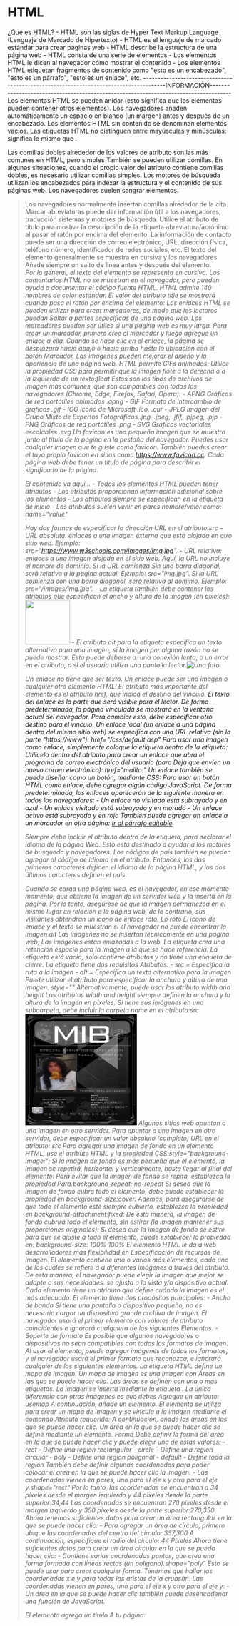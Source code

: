 # HTML

¿Qué es HTML?
    - HTML son las siglas de Hyper Text Markup Language (Lenguaje de Marcado de Hipertexto)
    - HTML es el lenguaje de marcado estándar para crear páginas web
    - HTML describe la estructura de una página web
    - HTML consta de una serie de elementos
    - Los elementos HTML le dicen al navegador cómo mostrar el contenido
    - Los elementos HTML etiquetan fragmentos de contenido como "esto es un encabezado", "esto es un párrafo", "esto es un enlace", etc.
--------------------------------------------------------------------------------------INFORMACIÓN-------------------------------------------------------------------------------------
Los elementos HTML se pueden anidar (esto significa que los elementos pueden contener otros elementos).
Los navegadores añaden automáticamente un espacio en blanco (un margen) antes y después de un encabezado.
Los elementos HTML sin contenido se denominan elementos vacíos.
Las etiquetas HTML no distinguen entre mayúsculas y minúsculas: significa lo mismo que .<P><p>
Las comillas dobles alrededor de los valores de atributo son las más comunes en HTML, pero simples También se pueden utilizar comillas.
En algunas situaciones, cuando el propio valor del atributo contiene comillas dobles, es necesario utilizar comillas simples.
Los motores de búsqueda utilizan los encabezados para indexar la estructura y el contenido de sus páginas web.
Los navegadores suelen sangrar elementos.<blockquote>
Los navegadores normalmente insertan comillas alrededor de la cita.
Marcar abreviaturas puede dar información útil a los navegadores, traducción sistemas y motores de búsqueda.
Utilice el atributo de título para mostrar la descripción de la etiqueta abreviatura/acrónimo al pasar el ratón por encima del elemento.
La información de contacto puede ser una dirección de correo electrónico, URL, dirección física, teléfono número, identificador de redes sociales, etc.
El texto del elemento generalmente se muestra en cursiva y los navegadores Añade siempre un salto de línea antes y después del elemento.<address><address>
Por lo general, el texto del elemento se representa en cursiva.<cite>
Los comentarios HTML no se muestran en el navegador, pero pueden ayuda a documentar el código fuente HTML.
HTML admite 140 nombres de color estándar.
El valor del atributo title se mostrará cuando pasa el ratón por encima del elemento:
Los enlaces HTML se pueden utilizar para crear marcadores, de modo que los lectores puedan Saltar a partes específicas de una página web.
Los marcadores pueden ser útiles si una página web es muy larga.
Para crear un marcador, primero cree el marcador y luego agregue un enlace a ella.
Cuando se hace clic en el enlace, la página se desplazará hacia abajo o hacia arriba hasta la ubicación con el botón Marcador.
Las imágenes pueden mejorar el diseño y la apariencia de una página web.
HTML permite GIFs animados:
Utilice la propiedad CSS para permitir que la imagen flote a la derecha o a la izquierda de un texto:float
Estos son los tipos de archivos de imagen más comunes, que son compatibles con todos los navegadores (Chrome, Edge, Firefox, Safari, Opera):
    - APNG	Gráficos de red portátiles animados	.apng
    - GIF	Formato de intercambio de gráficos	.gif
    - ICO	Icono de Microsoft	.ico, .cur
    - JPEG	Imagen del Grupo Mixto de Expertos Fotográficos	.jpg, .jpeg, .jfif, .pjpeg, .pjp
    - PNG	Gráficos de red portátiles	.png
    - SVG	Gráficos vectoriales escalables	.svg
Un favicon es una pequeña imagen que se muestra junto al título de la página en la pestaña del navegador.
Puedes usar cualquier imagen que te guste como favicon. También puedes crear el tuyo propio favicon en sitios como https://www.favicon.cc.
Cada página web debe tener un título de página para describir el significado de la página.

<tagname> El contenido va aquí... </tagname>
    - Todos los elementos HTML pueden tener atributos
    - Los atributos proporcionan información adicional sobre los elementos
    - Los atributos siempre se especifican en la etiqueta de inicio
    - Los atributos suelen venir en pares nombre/valor como: name="value"

Hay dos formas de especificar la dirección URL en el atributo:src
    - URL absoluta: enlaces a una imagen externa que está alojada en otro sitio web. Ejemplo: src="https://www.w3schools.com/images/img.jpg".
    - URL relativa: enlaces a una imagen alojada en el sitio web. Aquí, la URL no incluye el nombre de dominio. Si la URL comienza Sin una barra diagonal, será relativa a la página actual. Ejemplo: src="img.jpg". Si la URL comienza con una barra diagonal, será relativa al dominio. Ejemplo: src="/images/img.jpg".
    - La etiqueta también debe contener los atributos que especifican el ancho y altura de la imagen (en píxeles):<img src="img.jpg" width="100px" height="100px">
    - El atributo alt para la etiqueta especifica un texto alternativo para una imagen, si la imagen por alguna razón no se puede mostrar. Esto puede deberse a: una conexión lenta, o un error en el atributo, o si el usuario utiliza una pantalla lector.<img src="img.jpg" alt="Una foto">

Un enlace no tiene que ser texto. Un enlace puede ser una imagen o cualquier otro elemento HTML!
El atributo más importante del elemento es el atributo href, que indica el destino del vínculo.<a>
El texto del enlace es la parte que será visible para el lector.
De forma predeterminada, la página vinculada se mostrará en la ventana actual del navegador. Para cambiar esto, debe especificar otro destino para el vínculo.
Un enlace local (un enlace a una página dentro del mismo sitio web) se especifica con una URL relativa (sin la parte "https://www"): href="/css/default.asp"
Para usar una imagen como enlace, simplemente coloque la etiqueta dentro de la etiqueta:<img><a>
Utilícelo dentro del atributo para crear un enlace que abra el programa de correo electrónico del usuario (para Deja que envíen un nuevo correo electrónico): href="mailto:"
Un enlace también se puede diseñar como un botón, mediante CSS:
Para usar un botón HTML como enlace, debe agregar algún código JavaScript.
De forma predeterminada, los enlaces aparecerán de la siguiente manera en todos los navegadores:
    - Un enlace no visitado está subrayado y en azul
    - Un enlace visitado está subrayado y en morado
    - Un enlace activo está subrayado y en rojo
También puede agregar un enlace a un marcador en otra página: <a href="html_demo.html#Edit">Ir al párrafo editable</a>

Siempre debe incluir el atributo dentro de la etiqueta, para declarar el idioma de la página Web. Esto está destinado a ayudar a los motores de búsqueda y navegadores.<html lang="en-US">
Los códigos de país también se pueden agregar al código de idioma en el atributo. Entonces, los dos primeros caracteres definen el idioma de la página HTML, y los dos últimos caracteres definen el país.

Cuando se carga una página web, es el navegador, en ese momento momento, que obtiene la imagen de un servidor web y la inserta en la página. Por lo tanto, asegúrese de que la imagen permanezca en el mismo lugar en relación a la página web, de lo contrario, sus visitantes obtendrán un icono de enlace roto. Lo roto El icono de enlace y el texto se muestran si el navegador no puede encontrar la imagen.alt
Las imágenes no se insertan técnicamente en una página web; Las imágenes están enlazadas a la web. La etiqueta crea una retención espacio para la imagen a la que se hace referencia.<img>
La etiqueta está vacía, solo contiene atributos y no tiene una etiqueta de cierre.</img>
La etiqueta tiene dos requisitos Atributos:<img>
    - src = Especifica la ruta a la imagen
    - alt = Especifica un texto alternativo para la imagen
Puede utilizar el atributo para especificar la anchura y altura de una imagen. style=""
Alternativamente, puede usar los atributo:width and height
Los atributos width and height siempre definen la anchura y la altura de la imagen en píxeles.
Si tiene sus imágenes en una subcarpeta, debe incluir la carpeta name en el atributo:src<img src="/HTML/Img/TarjetaHombresDeNegro.png" alt="Foto local" height="250px" width="250px"/>
Algunos sitios web apuntan a una imagen en otro servidor.
Para apuntar a una imagen en otro servidor, debe especificar un valor absoluto (completo) URL en el atributo: src
Para agregar una imagen de fondo en un elemento HTML, use el atributo HTML y la propiedad CSS:style="background-image:";
Si la imagen de fondo es más pequeña que el elemento, la imagen se repetirá, horizontal y verticalmente, hasta llegar al final del elemento:
Para evitar que la imagen de fondo se repita, establezca la propiedad Para.background-repeat: no-repeat
Si desea que la imagen de fondo cubra todo el elemento, debe puede establecer la propiedad en background-size:cover.
Además, para asegurarse de que todo el elemento esté siempre cubierto, establezca la propiedad en background-attachment:fixed:
De esta manera, la imagen de fondo cubrirá todo el elemento, sin estirar (la imagen mantener sus proporciones originales):
Si desea que la imagen de fondo se estire para que se ajuste a todo el elemento, puede establecer la propiedad en: background-size: 100% 100%
El elemento HTML le da a web desarrolladores más flexibilidad en Especificación de recursos de imagen.<picture>
El elemento contiene uno o varios más elementos, cada uno de los cuales se refiere a a diferentes imágenes a través del atributo. De esta manera, el navegador puede elegir la imagen que mejor se adapte a sus necesidades. se ajusta a la vista y/o dispositivo actual.<picture><source srcset="">
Cada elemento tiene un atributo que define cuándo la imagen es el más adecuado.<source media=()>
El elemento tiene dos propósitos principales:<picture>
    - Ancho de banda
        Si tiene una pantalla o dispositivo pequeño, no es necesario cargar un dispositivo grande archivo de imagen. El navegador usará el primer elemento con valores de atributo coincidentes e ignorará cualquiera de los siguientes Elementos.<source>
    - Soporte de formato
        Es posible que algunos navegadores o dispositivos no sean compatibles con todos los formatos de imagen. Al usar el elemento, puede agregar imágenes de todos los formatos, y el navegador usará el primer formato que reconozca, e ignorará cualquier de los siguientes elementos. <picture>
La etiqueta HTML <map> define un mapa de imagen. Un mapa de imagen es una imagen con Áreas en las que se puede hacer clic. Las áreas se definen con una o más etiquetas. <area>
La imagen se inserta mediante la etiqueta <img>. La única diferencia con otras imágenes es que debes Agregue un atributo: usemap
A continuación, añade un elemento.<map>
El elemento se utiliza para crear un mapa de imagen y se vincula a la imagen mediante el comando Atributo requerido:<map name="">
A continuación, añade las áreas en las que se puede hacer clic.
Un área en la que se puede hacer clic se define mediante un elemento.<area>
Forma
Debe definir la forma del área en la que se puede hacer clic y puede elegir una de estas valores:
    - rect - Define una región rectangular
    - circle - Define una región circular
    - poly - Define una región poligonal
    - default - Define toda la región
También debe definir algunas coordenadas para poder colocar el área en la que se puede hacer clic la imagen.
    - Las coordenadas vienen en pares, uno para el eje x y otro para el eje y.shape="rect"
        Por lo tanto, las coordenadas se encuentran a 34 píxeles desde el margen izquierdo y 44 píxeles desde la parte superior:34,44
        Las coordenadas se encuentran 270 píxeles desde el margen izquierdo y 350 píxeles desde la parte superior:270,350
        Ahora tenemos suficientes datos para crear un área rectangular en la que se puede hacer clic: <area shape="rect" coords="34, 44, 270, 350" href="#">
    - Para agregar un área de círculo, primero ubique las coordenadas del centro del círculo: 337,300
        A continuación, especifique el radio del círculo: 44 Píxeles
        Ahora tiene suficientes datos para crear un área circular en la que se pueda hacer clic: <area shape="circle" coords="337, 300, 44" href="#">
    - Contiene varias coordenadas puntos, que crea una forma formada con líneas rectas (un polígono).shape="poly" Esto se puede usar para crear cualquier forma.
        Tenemos que hallar las coordenadas x e y para todas las aristas de la cruasán:
        Las coordenadas vienen en pares, uno para el eje x y otro para el eje y: <area shape="poly" coords="140,121,181,116,204,160,204,222,191,270,140,329,85,355,58,352,37,322,40,259,103,161,128,147" href="croissant.htm">
    - Un área en la que se puede hacer clic también puede desencadenar una función de JavaScript.

El elemento agrega un título A tu página:<title>
El título debe describir el contenido y el significado de la página.
El título de la página es muy importante para la optimización de motores de búsqueda (SEO). El texto es utilizado por los algoritmos de los motores de búsqueda para decidir el orden Al enumerar páginas en los resultados de búsqueda.
El elemento:<title>
    - Define un título en la barra de herramientas del navegador
    - Proporciona un título para la página cuando se agrega a Favoritos
    - Muestra un título para la página en los resultados del motor de búsqueda


Las tablas HTML permiten a los desarrolladores web organizar los datos en filas y Columnas.
Una tabla en HTML consta de celdas de tabla dentro de filas y columnas.
Una celda de tabla puede contener todo tipo de elementos HTML: texto, imágenes, listas, enlaces, otras tablas, etc.
Puede tener tantas filas como desee en una tabla; Solo asegúrese de que el número de celdas sea el mismo en cada fila.
A veces desea que sus celdas sean celdas de encabezado de tabla. En esos casos, use la etiqueta en lugar de la etiqueta:<th>
De forma predeterminada, el texto de los elementos están en negrita y centrados, pero puedes cambiar eso con CSS. <th>
Las tablas HTML pueden tener bordes de diferentes estilos y formas
Para agregar un borde, use la propiedad border CSS en table y los elementos:th, td
Para evitar tener bordes dobles como en el ejemplo anterior, establezca la propiedad CSS en .border-collapsecollapse
Esto hará que las fronteras se colapsen en una sola frontera:
Las tablas HTML pueden tener diferentes tamaños para cada columna, fila o toda la mesa.
Para establecer el ancho de una tabla, agregue el atributo al elemento:<table style="">
El uso de un porcentaje como unidad de tamaño para un ancho significa ¿Qué tan ancho será este elemento en comparación con su elemento principal, que en este caso es el elemento.<body>
Para establecer la altura de una fila específica, agregue el atributo en un elemento de fila de tabla: <tr style="height:;">
Las tablas HTML pueden tener encabezados para cada columna o fila, o para muchas columnas o filas.
Puede tener un encabezado que abarque dos o más columnas.
Para hacer esto, use el atributo en el elemento:<th colspan="">
Puede agregar un título que sirva como encabezado para toda la tabla.
Para agregar un título a una tabla, use la etiqueta:<caption>
Las tablas HTML pueden ajustar el relleno dentro de las celdas, y también el espacio entre las celdas.
El relleno de celda es el espacio entre los bordes de la celda y el contenido de la celda.
De forma predeterminada, el relleno se establece en 0.
Para agregar relleno en las celdas de la tabla, use la propiedad CSS:padding
El espaciado de celdas es el espacio entre cada celda.
De forma predeterminada, el espacio se establece en 2 píxeles.
Para cambiar el espacio entre las celdas de la tabla, use la propiedad CSS en el elemento:<table style="border-spacing:;">
Las tablas HTML pueden tener celdas que se extienden a lo largo de varias filas y/o columnas.
Para hacer que una celda se extienda sobre varias columnas, use el atributo:colspan
Para hacer que una celda se extienda por varias filas, utilice el atributo:rowspan
Si agregas un color de fondo en cada dos filas de la tabla, obtendrás un bonito efecto de rayas de cebra.
Para aplicar estilo a todos los demás elementos de fila de la tabla, use el selector de la siguiente manera::nth-child(even)
El elemento se utiliza para aplicar estilo a columnas de una tabla.<colgroup>
El elemento debe usarse como contenedor para la columna características técnicas.<colgroup>
Cada grupo se especifica con un elemento.<col>
El atributo especifica el número de columnas que obtienen el estilo.span
El atributo especifica el estilo que se va a dar a las columnas.style

Las listas HTML permiten a los desarrolladores web agrupar un conjunto de elementos relacionados en listas.
Una lista desordenada comienza con la etiqueta.<ul> Cada elemento de la lista comienza con la etiqueta.<li>
Los elementos de la lista se marcarán con viñetas (pequeños círculos negros) de forma predeterminada:
Una lista ordenada comienza con la etiqueta.<ol> Cada elemento de la lista comienza con la etiqueta.<li>
Los elementos de la lista se marcarán con números de forma predeterminada:
HTML también admite listas de descripciones.
Una lista de descripción es una lista de términos, con una descripción de cada término.
La etiqueta define la lista de descripción<dl>, la etiqueta define el término (nombre)<dt> y la etiqueta describe cada término:<dd>
Las listas se pueden anidar (lista dentro de la lista):
Las listas HTML se pueden diseñar de muchas maneras diferentes con CSS.
Una forma popular es aplicar estilo a una lista horizontalmente, para crear un menú de navegación:
El atributo de la etiqueta, define el tipo de etiqueta Marcador de elemento de lista:<ol type=>
    Tipo/Descripción
        - type="1"	Número
        - type="A"	Mayúsculas
        - type="a"	Minúsculas
        - type="I"	Mayúsculas en romano
        - type="i"	Minúsculas en romano
De forma predeterminada, una lista ordenada comenzará a contar desde 1. Si desea comenzar a contar a partir de un número específico, puede usar el atributo:start
Las listas se pueden anidar (lista dentro de la lista):

Cada elemento HTML tiene un valor de visualización predeterminado, según el tipo de elemento es.
Los dos valores de visualización más comunes son bloque e inline.
Un elemento de nivel de bloque siempre comienza en una nueva línea, y los navegadores Añade automáticamente un espacio (un margen) antes y después del elemento.
Un elemento de nivel de bloque siempre ocupa todo el ancho disponible (se extiende hacia la izquierda y hacia la derecha tanto como puede).
Estos son los elementos a nivel de bloque en HTML:
    - <address>
    - <article>
    - <aside>
    - <blockquote>
    - <canvas>
    - <dd>
    - <div>
    - <dl>
    - <dt>
    - <fieldset>
    - <figcaption>
    - <figure>
    - <footer>
    - <form
    - ><h1>-<h6>
    - <header>
    - <hr>
    - <li>
    - <main>
    - <nav>
    - <noscript>
    - <ol>
    - <p>
    - <pre>
    - <section>
    - <table>
    - <tfoot>
    - <ul>
    - <video>
Un elemento en línea no comienza en una nueva línea.
Un elemento en línea solo ocupa el ancho necesario.
    - <a>
    - <abbr>
    - <acronym>
    - <b>
    - <bdo>
    - <big>
    - <br>
    - <button>
    - <cite>
    - <code>
    - <dfn>
    - <em>
    - <i>
    - <img>
    - <input>
    - <kbd>
    - <label>
    - <map>
    - <object>
    - <output>
    - <q>
    - <samp>
    - <script>
    - <select>
    - <small>
    - <span>
    - <strong>
    - <sub>
    - <sup>
    - <textarea>
    - <time>
    - <tt>
    - <var>
Un elemento en línea no puede contener un nivel de bloque

El elemento es, por defecto, un block, lo que significa que toma todo el ancho disponible y viene con una línea descansos antes y después.<div>
El elemento se utiliza a menudo para agrupar secciones de una página web.<div>
Si tiene un elemento que es no es 100% ancho, y desea alinearlo al centro, establezca la propiedad CSS en .<div margin=auto;>
Puede tener muchos contenedores en la misma página.<div>
Al crear páginas web, a menudo desea tener dos o más elementos uno al lado del otro. Existen diferentes métodos para alinear elementos uno al lado del otro, todos incluyen algo de estilo CSS. Veremos los métodos más comunes:
    La propiedad CSS no estaba pensada originalmente para alinear elementos uno al lado del otro, pero se ha utilizado para este propósito durante muchos años.float<div>
    La propiedad CSS se utiliza para posicionar y dar formato al contenido y Permita que los elementos floten uno al lado del otro en lugar de uno encima del otro.float
Si cambia la propiedad del elemento de displayblock a inline-block, los elementos ya no agregarán un salto de línea antes y después, y se mostrarán uno al lado del otro en lugar de uno encima del otro.
El módulo de diseño CSS Flexbox se introdujo para facilitar el diseño de diseño responsivo flexible estructura sin utilizar flotación ni posicionamiento.
Para que el método CSS flex funcione, rodea los elementos con otro elemento y da Es el estado de un contenedor flexible.
El módulo de diseño de cuadrícula CSS ofrece un sistema de diseño basado en cuadrículas, con filas y columnas, facilitando el diseño de páginas web sin tener que utilizar flotadores y posicionamientos.
Suena casi igual que flex, pero tiene la capacidad de definir más de una fila y posicionar cada fila individualmente.
El método CSS grid requiere que rodee los elementos con otro elemento y proporcione el estado como contenedor de cuadrícula y debe especificar el ancho de cada columna

El atributo HTML es se utiliza para especificar una clase para un elemento HTML.class
Varios elementos HTML pueden compartir la misma clase.
El atributo se usa a menudo para apuntar a un nombre de clase en una hoja de estilos. También puede ser utilizado por un JavaScript para acceder y Manipule los elementos con el nombre de clase específico.class
El atributo se puede utilizar en cualquier elemento HTML.class
¡El nombre de la clase distingue entre mayúsculas y minúsculas!
Para crear una clase; Escriba un carácter de punto (.), seguido de un nombre de la clase. A continuación, defina las propiedades CSS entre llaves {}:
El nombre de la clase también puede ser utilizado por JavaScript para realizar ciertas tareas para elementos específicos.
JavaScript puede acceder a elementos con un nombre de clase específico con el método:getElementsByClassName()

Se utiliza el atributo HTML para especificar un identificador único para un elemento HTML.id
No puede tener más de un elemento con el mismo identificador en un archivo Documento HTML.
El atributo especifica un identificador único para un elemento HTML. El valor del atributo debe ser único dentro del documento HTML.idid
El atributo se utiliza para apuntar a una declaración de estilo específica en una hoja de estilo. También es utilizado por JavaScript para acceder y Manipule el elemento con el identificador específico.id
La sintaxis de id es: escriba un carácter de almohadilla (#), seguido de un nombre de id. A continuación, defina las propiedades CSS entre llaves {}.
¡El nombre de id distingue entre mayúsculas y minúsculas!
El nombre de identificación debe contener al menos un carácter, no puede comenzar con un número y no debe contener espacios en blanco (espacios, tabulaciones, etc.).
El atributo también puede ser utilizado por JavaScript para realizar algunas tareas para ese elemento específico.id
JavaScript puede acceder a un elemento con un id específico con el método:getElementById()

Un iframe HTML se utiliza para mostrar una página web dentro de una página web.
Un marco en línea se utiliza para incrustar otro documento dentro del documento HTML actual.
Es una buena práctica incluir siempre un atributo para el archivo . Esto es utilizado por los lectores de pantalla para leer en voz alta cuál es el contenido del iframe. title<iframe>
Utilice los atributos y para especificar el atributo Tamaño del iframe.heightwidth
De forma predeterminada, un iframe tiene un borde a su alrededor.
Para eliminar el borde, agregue el atributo y use la propiedad CSS:styleborder
Un iframe se puede utilizar como fotograma de destino para un vínculo.
El atributo del enlace debe hacer referencia al atributo del iframe:targetname
La etiqueta HTML especifica un marco en línea<iframe>
El atributo define la dirección URL de la página que se va a incrustarsrc
Incluir siempre un atributo (para lectores de pantalla) title

JavaScript hace que las páginas HTML sean más dinámicas e interactivas.
La etiqueta HTML se utiliza para definir un script del lado del cliente (JavaScript).<script>
El elemento contiene instrucciones de script o apunta a un archivo de script externo a través del atributo.<script>src
Los usos comunes de JavaScript son la manipulación de imágenes, la validación de formularios y Cambios dinámicos de contenido.
Para seleccionar un elemento HTML, JavaScript utiliza el método con mayor frecuencia.document.getElementById()
JavaScript puede cambiar los estilos y los atributos
La etiqueta HTML define un contenido alternativo para mostrar a los usuarios que tienen scripts deshabilitados en su navegador o tienen un navegador que no es compatible Scripts:<noscript>

Una ruta de acceso de archivo describe la ubicación de un archivo en la estructura de carpetas de un sitio web.
    - <img src="imagen.jpg">	El archivo "picture.jpg" se encuentra en la misma carpeta que la página actual
    - <img src="images/picture.jpg">	El archivo "picture.jpg" se encuentra en la carpeta de imágenes de la carpeta actual
    - <img src="/images/picture.jpg">	El archivo "picture.jpg" se encuentra en la carpeta images en la raíz de la web actual
    - <img src=".. /imagen.jpg">	El archivo "picture.jpg" se encuentra en la carpeta un nivel más arriba de la carpeta actual
Las rutas de archivo se utilizan cuando se vinculan a archivos externos, como:
    - Páginas web
    - Imágenes
    - Hojas de estilo
    - JavaScripts
Una ruta de archivo absoluta es la URL completa de un archivo:
<img src="https://www.w3schools.com/images/picture.jpg" alt="Mountain">
Se recomienda utilizar rutas de archivo relativas (si es posible).
Al utilizar rutas de archivo relativas, las páginas web no se enlazarán a las URL base. Todos los enlaces funcionarán en su propia computadora (localhost), así como en su dominio público actual y sus futuros dominios públicos.

El elemento HTML <head> es un contenedor para los siguientes elementos: <title>, <style>, <meta>, <link>, <script> y <base>.
El elemento es un contenedor de metadatos (data about data) y se coloca entre la etiqueta y la etiqueta.<html><head><body>
Los metadatos HTML son datos sobre el documento HTML. No se muestran los metadatos.
Los metadatos suelen definir el título del documento, el conjunto de caracteres, los estilos, los guiones y otra metainformación.
El elemento define el título del documento. El título debe ser solo texto y se muestra en la barra de título del navegador o en la pestaña de la página.<title>
¡El elemento es obligatorio en los documentos HTML!<title>
El elemento define el elemento relación entre el documento actual y un recurso externo.
La etiqueta se utiliza con mayor frecuencia para enlazar a hojas de estilo externas:<link>
El elemento se utiliza normalmente para especificar el juego de caracteres, la descripción de la página, las palabras clave, el autor del documento, y la configuración de la ventanilla.<meta>
Los metadatos no se mostrarán en la página, pero serán utilizados por los navegadores (cómo mostrar el contenido o volver a cargar la página), por motores de búsqueda (palabras clave) y otros servicios web.
    - Defina el juego de caracteres utilizado:
        <meta charset="UTF-8">
    - Definir palabras clave para los motores de búsqueda:
        <meta name="keywords" content="HTML, CSS, JavaScript">
    - Define una descripción de tu página web:
        <meta name="description" content="Free Web tutorials">
    - Defina el autor de una página:
        <meta name="author" content="John Doe">
    - Actualice el documento cada 30 segundos:
        <meta http-equiv="refresh" content="30">
    - Configurar la ventana gráfica para que su sitio web se vea bien en todos los dispositivos:
        <meta name="viewport" content="width=device-width, initial-scale=1.0">
La ventanilla es el área visible del usuario de una página web. Varía según el dispositivo - Será más pequeño en un teléfono móvil que en la pantalla de un ordenador.
Debes incluir el siguiente elemento en todas tus páginas web:<meta>
    <meta name="viewport" content="width=device-width, initial-scale=1.0">
Esto le da al navegador instrucciones sobre cómo para controlar las dimensiones y la escala de la página.
La parte establece el ancho de la página para seguir el ancho de la pantalla del dispositivo (que variará según el dispositivo).width=device-width
La pieza establece el nivel de zoom inicial cuando el navegador carga la página por primera vez.initial-scale=1.0
El elemento especifica la URL base y/o el destino de todas las URL relativas de una página.<base>
La etiqueta debe tener un href o un atributo de destino presente, o ambos.<base>
¡Solo puede haber un único elemento en un documento!<base>

Los sitios web a menudo muestran contenido en varias columnas (como una revista o un periódico).
El diseño web responsivo consiste en crear páginas web que se vean bien en todos los dispositivos.
Un diseño web responsivo se ajustará automáticamente a diferentes tamaños de pantalla y ventanas gráficas.
El diseño web responsivo consiste en utilizar HTML y CSS para cambiar el tamaño, ocultar, reducir o ampliar automáticamente. Un sitio web, para que se vea bien en todos los dispositivos (computadoras de escritorio, tabletas y teléfonos):
Tenga en cuenta que en el ejemplo anterior, la imagen se puede escalar para que sea más grande que su tamaño original. Una mejor solución, en muchos casos, será usar la propiedad en su lugar.max-width
Si la propiedad se establece en 100%, la imagen se reducirá si es necesario, pero nunca se ampliará para que sea más grande que su tamaño original
El tamaño del texto se puede establecer con una unidad "vw", que significa el "ancho de la ventana gráfica".
De esa manera, el tamaño del texto seguirá el tamaño de la ventana del navegador:
Además de cambiar el tamaño del texto y las imágenes, también es común usar consultas de medios en páginas web responsivas.
Con las consultas de medios, puede definir estilos completamente diferentes para diferentes navegadores Tamaños.
Todos los frameworks CSS populares ofrecen un diseño responsivo.

Se utiliza el elemento HTML para definir la entrada del teclado. El contenido del interior se muestra en el archivo Fuente monoespaciada predeterminada.<kbd>
El elemento HTML se utiliza para Defina la salida de ejemplo de un programa informático. El contenido del interior se muestra en la fuente monoespaciada predeterminada del navegador.<samp>
Se utiliza el elemento HTML para definir un fragmento de código informático. El contenido del interior se muestra en el archivo Fuente monoespaciada predeterminada del navegador.<code>
Tenga en cuenta que el elemento no conserva espacios en blanco ni saltos de línea adicionales.<code>
Para solucionar esto, puede poner el elemento dentro de un elemento:<code><pre>
Se utiliza el elemento HTML para definir una variable en programación o en una expresión matemática. El El contenido del interior suele mostrarse en cursiva.<var>
Un elemento semántico describe claramente su significado tanto para el navegador como para el desarrollador.

Se utiliza un formulario HTML para recopilar la entrada del usuario. La entrada del usuario es la mayoría de las veces se envía a un servidor para su procesamiento.
El elemento es un contenedor para diferentes tipos de elementos de entrada, tales como: campos de texto, casillas de verificación, radio botones, botones de envío, etc.
    - <input type="text">	Muestra un campo de entrada de texto de una sola línea
    - <input type="radio">	Muestra un botón de opción (para seleccionar una de las muchas opciones)
    - <input type="checkbox">	Muestra una casilla de verificación (para seleccionar cero o más de muchas opciones)
    - <input type="submit">	Muestra un botón de envío (para enviar el formulario)
    - <input type="button">	Muestra un botón en el que se puede hacer clic
La etiqueta define una etiqueta para muchos elementos de formulario.<label>
El elemento es útil para usuarios de lectores de pantalla, porque el lector de pantalla leerá en voz alta la etiqueta cuando El usuario se centra en el elemento de entrada.<label>
El elemento también ayuda a los usuarios que tienen dificultad para hacer clic en regiones muy pequeñas (como botones de opción o casillas de verificación) - porque cuando el usuario hace clic en el texto dentro del elemento, se alterna el botón de opción/casilla de verificación.<label><label>
Define un botón de opción.<input type="radio">
Los botones de opción permiten al usuario seleccionar UNA de un número limitado de opciones.
Define una casilla de verificación.<input type="checkbox">
Las casillas de verificación permiten al usuario seleccionar CERO o MÁS opciones de un número limitado de opciones.
Define un botón para enviar los datos del formulario a un controlador de formularios.<input type="submit">
El controlador de formularios suele ser un archivo en el servidor con un script para su procesamiento datos de entrada.
El controlador de formulario se especifica en el atributo del formulario.action
Tenga en cuenta que cada campo de entrada debe tener un atributo para enviarse.name
Si se omite el atributo, el valor del campo de entrada no se enviará en absoluto
Si se omite el atributo, la acción se establece en la página actual.action
El atributo especifica el valor HTTP método que se utilizará al enviar los datos del formulario.method
Los datos del formulario se pueden enviar como variables de URL (con method="get") o como transacción HTTP post (con method="post").
El método HTTP predeterminado al enviar datos de formulario es GET.
Notas sobre GET:
    Anexa los datos del formulario a la dirección URL, en pares nombre/valor
    ¡NUNCA use GET para enviar datos confidenciales! (¡los datos del formulario enviado son visibles en la URL!)
    La longitud de una URL es limitada (2048 caracteres)
    Útil para envíos de formularios en los que un usuario desea marcar el resultado
    GET es bueno para datos no seguros, como cadenas de consulta en Google
Notas sobre POST:
    Anexa los datos del formulario dentro del cuerpo de la solicitud HTTP (el archivo los datos del formulario no se muestran en la URL)
    POST no tiene limitaciones de tamaño y se puede utilizar para enviar grandes cantidades de datos.
    Los envíos de formularios con POST no se pueden marcar como favoritos
El atributo especifica si Un formulario debe tener la función de autocompletar activada o desactivada.autocomplete
Cuando la función de autocompletar está activada, el explorador completa automáticamente los valores en función de los valores que el usuario ha introducido antes.
El atributo es un atributo booleano.novalidate
Cuando está presente, especifica que los datos del formulario (entrada) no deben validarse cuando se envían.
El elemento HTML <form> puede contener uno o varios de los siguientes elementos de formulario:
    - <input> Uno de los elementos de formulario más utilizados es el elemento. <input>
        El elemento se puede mostrar de varias maneras, dependiendo del atributo.<input>type
    - <label> El elemento define una etiqueta para varios elementos de formulario.<label>
        El atributo de la etiqueta debe ser igual al atributo del elemento para unirlos. <label>forid<input>
    - <select> El elemento define una lista desplegable:<select>
        Utilice el atributo para especificar el número de valores visibles:size
        Utilice el atributo para permitir que el usuario seleccione más de un valor:multiple
    - <textarea> El elemento define un campo de entrada de varias líneas (un área de texto):<textarea>
        El atributo especifica el número visible de líneas en un área de texto.rows
        El atributo especifica la anchura visible de un texto área.cols
    - <button> El elemento define un elemento en el que se puede hacer clic botón:<button>
    - <fieldset> El elemento se utiliza para agrupar datos relacionados en un formulario.<fieldset>
    - <legend> El elemento define un título para el elemento.<legend> <fieldset>
    - <datalist> El elemento especifica una lista de opciones predefinidas para un elemento.<datalist><input>
        Los usuarios verán una lista desplegable de las opciones predefinidas a medida que ingresan datos.
    - <output> El elemento representa el resultado de un cálculo (como uno interpretado por un guión).<output>
    - <option> El elemento define una opción que puede ser seleccionado.<option> De forma predeterminada, se selecciona el primer elemento de la lista desplegable. Para definir una opción preseleccionada, agregue el atributo a la opción: selected
    - <optgroup>
Restricciones:
    checked: Especifica que un campo de entrada debe preseleccionarse cuando se carga la página (para tipo="checkbox" o tipo="radio")
    disable: Especifica que un campo de entrada debe estar deshabilitado.
    max: Especifica el valor máximo para un campo de entrada
    maxlength: Especifica el número máximo de caracteres para un campo de entrada
    min: Especifica el valor mínimo para un campo de entrada patrón Especifica una expresión regular para comparar el valor de entrada
    readonly: Especifica que un campo de entrada es de solo lectura (no se puede cambiar)
    required: Especifica que un campo de entrada es obligatorio (debe completarse)
    size: Especifica el ancho (en caracteres) de un campo de entrada
    step: Especifica los intervalos numéricos legales para un campo de entrada
    value: Especifica el valor predeterminado para un campo de entrada
El atributo value especifica un valor inicial para un campo de entrada:input
El atributo pattern especifica una expresión regular que el atributo El valor del campo de entrada se compara cuando se envía el formulario.input
El atributo de entrada especifica Una breve sugerencia que describe el valor esperado de un campo de entrada (un valor de muestra o una breve descripción del formato esperado).placeholder
El atributo autofocus especifica que Un campo de entrada debería obtener el foco automáticamente cuando se cargue la página.input
El atributo formaction especifica la dirección URL de El archivo que procesará la entrada cuando se envíe el formulario.
El atributo formenctype especifica cómo se deben codificar los datos del formulario cuando se envían (solo para formularios con method="post").
El atributo input define el método HTTP para enviar datos de formulario a la URL de la acción.formmethod
    Este atributo anula el atributo method del elemento.<form>
El atributo input especifica un nombre o una palabra clave que indica dónde para mostrar la respuesta que se recibe después de enviar el formulario.formtarget
    Este atributo anula el atributo de destino del elemento.<form>
El atributo de entrada especifica que un elemento <input> no debe validarse cuando se envía.formnovalidate
    Este atributo anula el atributo novalidate del elemento.<form>
El atributo es un atributo.novalidate<form>
Cuando está presente, novalidate especifica que todos los datos del formulario no deben validarse cuando se envían.

El elemento es solo un contenedor para gráficos. Debes usar JavaScript para dibujar los gráficos.<canvas>
Canvas tiene varios métodos para dibujar trazados, cuadros, círculos, texto y agregar imágenes.
SVG define gráficos basados en vectores en formato XML.
    SVG son las siglas de Scalable Vector Graphics (Gráficos Vectoriales Escalables)
    SVG se utiliza para definir gráficos para la Web
    SVG es una recomendación del W3C
SVG es un lenguaje para describir gráficos 2D en XML.
Canvas dibuja gráficos en 2D, sobre la marcha (con JavaScript).
SVG está basado en XML, lo que significa que todos los elementos están disponibles dentro del SVG DOM. Puede adjuntar controladores de eventos de JavaScript para un elemento.
En SVG, cada forma dibujada se recuerda como un objeto. Si los atributos de un SVG objeto, el navegador puede volver a renderizar automáticamente la forma.
El lienzo se representa píxel a píxel. En el lienzo, una vez que se dibuja el gráfico, el navegador lo olvida. Si su posición, toda la escena debe volver a dibujarse, incluyendo cualquier objetos que podrían haber sido cubiertos por el gráfico.

Multimedia en la web es sonido, música, vídeos, películas y animaciones.
Solo el video MP4, WebM y Ogg son compatibles con el estándar HTML.
El atributo controls agrega controles de vídeo, como reproducción, pausa y volumen.
    - Es una buena idea incluir siempre atributos y. Si no se establecen la altura y la anchura, la página puede parpadear mientras se carga el video.
    - El elemento <source> le permite especificar un vídeo alternativo archivos entre los que el navegador puede elegir. El navegador utilizará el primer formato reconocido.
    - El texto entre las etiquetas y solo se mostrará en navegadores que no Apoye el elemento.<video></video>
Para iniciar un vídeo automáticamente, utilice el atributo:autoplay
Añade después para que el vídeo empiece a reproducirse automáticamente (pero silenciado):muted autoplay
El DOM HTML define métodos, propiedades y eventos para el elemento.<video>
Esto le permite cargar, reproducir y pausar videos, así como configurar la duración y el volumen.
También hay eventos DOM que pueden notificarle cuando un video comienza a reproducirse, se detiene, etc.
El elemento HTML se utiliza para Reproducir un archivo de audio en una página web.<audio>
Los plug-ins son programas informáticos que amplían la funcionalidad estándar del navegador.
Los plug-ins fueron diseñados para ser utilizados para muchos propósitos diferentes:
    - Para ejecutar applets de Java
    - Para ejecutar controles ActiveX de Microsoft
    - Para visualizar películas Flash
    - Para mostrar mapas
    - Para buscar virus
    - Para verificar un ID bancario
El elemento es compatible con todos los navegadores.<object>
El elemento define un objeto incrustado dentro de un documento HTML.<object>
Fue diseñado para incrustar plug-ins (como applets de Java, lectores de PDF y Flash Player) en páginas web, pero también se puede usar para incluir HTML en HTML:
El elemento es compatible con todos los principales navegadores.<embed>
El elemento también define un objeto incrustado dentro de un documento HTML.<embed>
Los navegadores web han admitido el elemento <embed> para un tiempo. Sin embargo, no ha sido parte del HTML especificación anterior a HTML5.
Convertir videos a diferentes formatos puede ser difícil y llevar mucho tiempo.
Una solución más fácil es dejar que YouTube reproduzca los videos en su página web.

La API de geolocalización HTML se utiliza para localizar la posición de un usuario.
Dado que esto puede comprometer la privacidad, el puesto no está disponible a menos que el usuario lo apruebe.
El método se utiliza para devolver la posición del usuario.getCurrentPosition()
    Compruebe si la geolocalización es compatible
    Si se admite, ejecute el método getCurrentPosition(). Si no es así, muestre un mensaje al usuario
    Si el método getCurrentPosition() tiene éxito, devuelve un objeto de coordenadas a la función especificada en el parámetro (showPosition)
    La función showPosition() genera la latitud y la longitud
El método devuelve un objeto en caso de éxito. La latitud, Las propiedades de longitud y precisión siempre se devuelven. Se devuelven las demás propiedades Si está disponible:getCurrentPosition()
coords.latitude = La latitud como número decimal (siempre devuelto)
     coords.longitude = La longitud como un número decimal (siempre devuelto)
     coords.accuracy = La precisión de la posición (siempre devuelta)
     coords.altitude = La altitud en metros sobre el nivel medio del mar (devuelta si está disponible)
     coords.altitudeAccuracy = La precisión de la altitud de la posición (devuelta si está disponible)
     coords.heading = El rumbo en grados en el sentido de las agujas del reloj desde el Norte (devuelto si está disponible)
     coords.speed = La velocidad en metros por segundo (devuelta si está disponible)
     timestamp = La fecha/hora de la respuesta (devuelta si está disponible)
watchPosition() - Devuelve la posición actual del usuario y continúa devuelve la posición actualizada a medida que el usuario se mueve (como el GPS de un coche).
clearWatch() - Detiene el método.watchPosition()

En HTML, cualquier elemento se puede arrastrar y soltar.
En primer lugar: Para hacer que un elemento se pueda arrastrar, establezca el atributo draggable en true:
A continuación, especifique lo que debe suceder cuando se arrastra el elemento.
En el ejemplo anterior, el atributo llama a una función, Arrastrar(event), que especifica los datos que se van a arrastrar.ondragstart
El método establece el tipo de datos y el valor de la propiedad Datos arrastrados:dataTransfer.setData()
En este caso, el tipo de datos es "text" y el valor es el id del elemento arrastrable ("ObjetoArrastrar").
El evento especifica dónde se pueden colocar los datos arrastrados.ondragover
De forma predeterminada, los datos/elementos no se pueden colocar en otros elementos. Para permitir una caída, Debemos evitar el manejo predeterminado del elemento.
Esto se hace llamando al método para el evento ondragover:event.preventDefault()
Cuando se sueltan los datos arrastrados, se produce un evento de colocación.
En el ejemplo anterior, el atributo ondrop llama a una función, Arrastre(event):
Código explicado:
    Llame a preventDefault() para evitar el manejo predeterminado de los datos por parte del navegador (el valor predeterminado es abrir como enlace al soltar)
    Obtenga los datos arrastrados con el método dataTransfer.getData(). Este método devolverá cualquier dato que se haya establecido en el mismo tipo en el método setData()
    Los datos arrastrados son el id del elemento arrastrado ("drag1")
    Anexar el elemento arrastrado en el elemento de colocación

--------------------------------------------------------------------------------------ESTRUCTURA--------------------------------------------------------------------------------------
- La declaración define que este documento es un documento HTML5<!DOCTYPE html>
- El elemento es el elemento raíz de un HTML página<html>
- El elemento contiene metainformación sobre el elemento Página HTML<head>
- El elemento especifica un título para el elemento Página HTML (que se muestra en la barra de título del navegador o en la pestaña de la página)<title>
- El elemento define el elemento cuerpo del documento, y es un contenedor para todo el contenido visible, como encabezados, párrafos, imágenes, hipervínculos, tablas, listas, etc.<body>
-----------------------------------------------------------------------------------ETIQUETAS PRINCIPALES------------------------------------------------------------------------------
Los encabezados HTML se definen con las etiquetas hasta.<h1><h6>
Los párrafos HTML se definen con la etiqueta:<p>
Los enlaces HTML se definen con la etiqueta:<a> / El destino del vínculo se especifica en el atributo. href
Las imágenes HTML se definen con la etiqueta.<img>
La etiqueta define un salto de línea y es un elemento vacío sin una etiqueta de cierre:<br>
La etiqueta define un hipervínculo. El atributo especifica la dirección URL de la página El enlace va a:<a href="">
La etiqueta se utiliza para incrustar un imagen en una página HTML. El atributo Especifica la ruta de acceso a la imagen que se va a mostrar:<img src="">
Los atributos width y height proporcionan información sobre el tamaño de las imágenes<img width="" height="">
El atributo alt proporciona un texto alternativo para una imagen <img alt="">
El atributo se utiliza para agregar estilos a un elemento, como el color, la fuente, el tamaño, etc.style="propiedad:valor;"
El atributo de la etiqueta declara el idioma de la página web<html lang="">
El atributo define alguna información sobre un elemento title=""
El elemento se utiliza para separar el contenido (o definir un cambio) en un HTML página:<hr>
El elemento HTML define el texto preformateado.<pre>
    - <b> - Texto en negrita
    - <strong> - Texto importante
    - <i> - Texto en cursiva
    - <em> - Texto enfatizado
    - <mark> - Texto marcado
    - <small> - Texto más pequeño
    - <del> - Texto eliminado
    - <ins> - Texto insertado
    - <sub> - Texto en subíndice
    - <sup> - Texto en superíndice
El elemento HTML define una sección que se cita de otra fuente.<blockquote>
La etiqueta HTML define una cita corta.<q>
La etiqueta HTML define una abreviatura o un acrónimo, como "HTML", "CSS", "Sr.", "Dr.", "Lo antes posible", "Cajero automático".<abbr>
La etiqueta HTML define la información de contacto del autor/propietario de un documento o un artículo.<address>
La etiqueta HTML define el título de un trabajo creativo (por ejemplo, un libro, un poema, una canción, una película, una pintura, una escultura, etc.).<cite>
La etiqueta HTML se utiliza para anular La dirección actual del texto:<bdo>
El atributo especifica dónde abrir el documento vinculado.target
    - _self -Predeterminado. Abre el documento en la misma ventana/pestaña en la que se hizo clic
    - _blank - Abre el documento en una nueva ventana o pestaña
    - _parent - Abre el documento en el marco principal
    - _top - Abre el documento en el cuerpo completo de la ventana
Utilice el atributo (id="value") para definir marcadores en una página
La etiqueta HTML se utiliza para incrustar un imagen en una página web.<img>
<img> Define una imagen
<map> Define un mapa de imagen
<area> Define un área en la que se puede hacer clic dentro de un mapa de imagen
<picture> Define un contenedor para varios recursos de imagen
El elemento HTML permite para mostrar diferentes imágenes para diferentes dispositivos o tamaños de pantalla.<picture>
<table> Define una tabla
    - <th> Define una celda de encabezado en una tabla
    - <tr> Define una fila en una tabla
    - <td> Define una celda o columna en una tabla
    - <caption> Define un título de tabla
    - <colgroup> Especifica un grupo de una o varias columnas de una tabla para dar formato
    - <col> Especifica las propiedades de columna de cada columna de un <colgroup> elemento
    - <thead> Agrupa el contenido del encabezado en una tabla
    - <tbody> Agrupa el contenido del cuerpo en una tabla
    - <tfoot> Agrupa el contenido del pie de página en una tabla
Utilice el elemento HTML para definir una lista desordenada<ul>
Utilice la propiedad CSS para definir el marcador de elemento de lista:list-style-type=
Usar el elemento HTML para definir un elemento de lista<li>
Las listas se pueden anidar
Los elementos de lista pueden contener otros elementos HTML
Utilice la propiedad CSS para mostrar una lista horizontalmente: float:left
Utilice el elemento HTML para definir una lista ordenada<ol>
Utilice el atributo HTML para definir el tipo de numeración type
Utilice el elemento HTML para definir una lista de descripciones<dl>
Utilice el elemento HTML para definir el término de descripción<dt>
Utilice el elemento HTML para describir el término en una lista de descripciones<dd>
El elemento se utiliza como contenedor para otros elementos HTML.<div>
El atributo HTML especifica uno o varios Más nombres de clase para un elemento.class
El atributo se utiliza para especificar un identificador único para un elemento HTML.id
El elemento se utiliza para definir la información de estilo de un página HTML única:<style>
El elemento es un contenedor de metadatos (data sobre los datos)<head>
El elemento se coloca entre la etiqueta y la etiqueta<head><html><body>
El elemento es obligatorio y Define el título del documento<title>
El elemento se utiliza para Definición de información de estilo para un solo documento<style>
La etiqueta se usa con mayor frecuencia para vincular a hojas de estilo externas<link>
Normalmente, el elemento es se utiliza para especificar el juego de caracteres, la descripción de la página, las palabras clave, el autor de la Configuración del documento y de la ventanilla<meta>
El elemento se utiliza para definir JavaScripts del lado del cliente<script>
El elemento especifica el elemento URL base y/o destino para todas las URL relativas de una página<base>
<header> - Define un encabezado para un documento o una sección
<nav> - Define un conjunto de enlaces de navegación
<section> - Define una sección en un documento
<article> - Define un sistema independiente y autónomo contenido
<aside> - Define el contenido aparte del contenido (como una barra lateral)
<footer> - Define un pie de página para un documento o una sección
<details> - Define detalles adicionales que el usuario puede abrir y cerrar bajo demanda
<summary> - Define un encabezado para el elemento<details>
El elemento define Entrada de teclado<kbd>
El elemento define Ejemplo de salida de un programa informático<samp>
El elemento define un fragmento de código informático<code>
El elemento define una variable en la programación o en una expresión matemática<var>
El elemento HTML se utiliza para crear un formulario HTML para la entrada del usuario:<form>
Tipos de entrada:
    <input type="button"> Define un botón:
    <input type="checkbox"> Define una casilla de verificación. Las casillas de verificación permiten al usuario seleccionar CERO o MÁS opciones de un número limitado de opciones.
    <input type="color"> Se utiliza para los campos de entrada que deben contener un color.
    <input type="date"> El se utiliza para los campos de entrada que deben contener una fecha. También puede usar los atributos y para agregar restricciones a las fechas:minmax
    <input type="datetime-local"> El especifica Un campo de entrada de fecha y hora, sin zona horaria.
    <input type="email"> Se utiliza para los campos de entrada que deben contener una dirección de correo electrónico.
        Dependiendo de la compatibilidad del navegador, la dirección de correo electrónico se puede validar automáticamente cuando se envía.
        Algunos teléfonos inteligentes reconocen el tipo de correo electrónico y agregan ".com" al teclado para que coincida con la entrada de correo electrónico.
    <input type="file"> Define un campo de selección de archivos y un botón "Examinar" para las cargas de archivos.
    <input type="hidden"> Define un campo de entrada oculto (no visible para un usuario).<input type="hidden">
        Un campo oculto permite a los desarrolladores web incluir datos que no se pueden ver o modificado por los usuarios cuando se envía un formulario.
        Un campo oculto a menudo almacena el registro de la base de datos que debe actualizarse cuando se envía el formulario.
    <input type="image"> Define una imagen como un botón de envío.
    <input type="month"> Permite al usuario seleccionar un mes y un año.<input type="month">
    <input type="number"> Define un campo de entrada numérico.<input type="number">
        También puede establecer restricciones sobre los números que se aceptan.
        En el ejemplo siguiente se muestra un campo de entrada numérico, donde puede introducir un valor de 1 a 5:
    <input type="password"> Define un campo de contraseña:
    <input type="radio"> Define un botón de opción. Los botones de opción permiten al usuario seleccionar SOLO UNA de un número limitado de opciones:
    <input type="range">
    <input type="reset"> Define un botón de reinicio que restablecerá todos los valores del formulario a sus valores predeterminados:
    <input type="search"> Se utiliza para los campos de búsqueda (un campo de búsqueda se comporta como un campo de texto normal).
    <input type="submit"> Define un botón para enviar datos de formulario a un controlador de formularios.
    <input type="tel"> Se utiliza para los campos de entrada que deben contener un número de teléfono.
    <input type="text"> Define un campo de entrada de texto de una sola línea:
    <input type="time"> Permite al usuario seleccionar una hora (sin zona horaria).
    <input type="url"> Se utiliza para los campos de entrada que deben contener una dirección URL.
    <input type="week"> Permite al usuario seleccionar una semana y un año.
El elemento HTML se utiliza para dibujar gráficos en una página web.<canvas>
El elemento HTML es un contenedor para gráficos SVG.<svg>
El elemento HTML se utiliza para Mostrar un vídeo en una página web.<video>
-----------------------------------------------------------------------------------CURIOSIDADES---------------------------------------------------------------------------------------
ctrl + U = Ver código de una página
--------------------------------------------------------------------------------------ETIQUETAS---------------------------------------------------------------------------------------
<!--...--> Define un comentario
<!DOCTYPE> Define el tipo de documento
<a> Define un hipervínculo
<abbr> Define una abreviatura o un acrónimo
<acronym> No es compatible con HTML5. <abbr> Úselo en su lugar para definir un acrónimo.
<address> Define la información de contacto del autor/propietario de un documento
<applet> No es compatible con HTML5. Use <embed> o <object> en su lugar para definir un applet incrustado.
<area> Define un área dentro de un mapa de imagen
<article> Define un artículo
<aside> Define el contenido aparte del contenido de la página
<audio> Define el contenido de sonido incrustado
<b> Define el texto en negrita
<base> Especifica la dirección URL o el destino base para todas las direcciones URL relativas de un documento
<basefont> No es compatible con HTML5. En su lugar, usa CSS para especificar un color, un tamaño y una fuente predeterminados para todo el texto de un documento.
<bdi> Aísla una parte del texto que podría tener un formato diferente al de otro texto fuera de ella
<bdo> Anula la dirección actual del texto
<big> No es compatible con HTML5. En su lugar, usa CSS para definir texto grande
<blockquote> Define una sección que se cita de otra fuente
<body> Define el cuerpo del documento
<br> Define un solo salto de línea
<button> Define un botón en el que se puede hacer clic
<canvas> Se utiliza para dibujar gráficos, sobre la marcha, a través de secuencias de comandos (generalmente JavaScript)
<caption> Define un título de tabla
<center> No es compatible con HTML5. En su lugar, usa CSS para definir el texto centrado
<cite> Define el título de una obra
<code> Define un fragmento de código informático
<col> Especifica las propiedades de columna de cada columna de un <colgroup> elemento
<colgroup> Especifica un grupo de una o varias columnas de una tabla para dar formato
<data> Agrega una traducción legible por máquina de un contenido determinado
<datalist> Especifica una lista de opciones predefinidas para los controles de entrada
<dd> Define una descripción/valor de un término en una lista de descripciones
<del> Define el texto que se ha eliminado de un documento
<details> Define detalles adicionales que el usuario puede ver u ocultar
<dfn> Especifica un término que se va a definir dentro del contenido
<dialog> Define un cuadro de diálogo o una ventana
<dir> No es compatible con HTML5. <ul> Úselo en su lugar para definir una lista de directorios
<div> Define una sección en un documento
<dl> Define una lista de descripciones
<dt> Define un término/nombre en una lista de descripciones
<em> Define el texto enfatizado
<embed> Define un contenedor para una aplicación externa
<fieldset> Agrupa elementos relacionados en un formulario
<figcaption> Define un título para un <figure> elemento
<figure> Especifica el contenido autónomo
<font> No es compatible con HTML5. En su lugar, usa CSS para definir la fuente, el color y el tamaño del texto
<footer> Define un pie de página para un documento o sección
<form> Define un formulario HTML para la entrada del usuario
<frame> No es compatible con HTML5. Define una ventana (un marco) en un conjunto de marcos
<frameset> No es compatible con HTML5. Define un conjunto de fotogramas
<h1> <h6> Define encabezados HTML
<head> Contiene metadatos/información para el documento
<header> Define un encabezado para un documento o sección
<hgroup> Define un encabezado y contenido relacionado
<hr> Define un cambio temático en el contenido
<html> Define la raíz de un documento HTML
<i> Define una parte del texto en una voz o estado de ánimo alternativo
<iframe> Define una ventana en línea
<img> Define una imagen
<input> Define un control de entrada
<ins> Define un texto que se ha insertado en un documento
<kbd> Define la entrada del teclado
<label> Define una etiqueta para un <input> elemento
<legend> Define un título para un <fieldset> elemento
<li> Define un elemento de lista
<link> Define la relación entre un documento y un recurso externo (más utilizado para vincular a hojas de estilo)
<main> Especifica el contenido principal de un documento
<map> Define un mapa de imagen
<mark> Define texto marcado/resaltado
<menu> Define una lista desordenada
<meta> Define metadatos sobre un documento HTML
<meter> Define una medida escalar dentro de un rango conocido (un medidor)
<nav> Define los vínculos de navegación
<noframes> No es compatible con HTML5. Define un contenido alternativo para los usuarios que no admiten marcos
<noscript> Define un contenido alternativo para los usuarios que no admiten scripts del lado del cliente
<object> Define un contenedor para una aplicación externa
<ol> Define una lista ordenada
<optgroup> Define un grupo de opciones relacionadas en una lista desplegable
<option> Define una opción en una lista desplegable
<output> Define el resultado de un cálculo
<p> Define un párrafo
<param> Define un parámetro para un objeto
<picture> Define un contenedor para varios recursos de imagen
<pre> Define texto preformateado
<progress> Representa el progreso de una tarea
<q> Define una cita corta
<rp> Define lo que se va a mostrar en los navegadores que no admiten anotaciones de ruby
<rt> Define una explicación/pronunciación de caracteres (para tipografía de Asia Oriental)
<ruby> Define una anotación de rubí (para tipografía de Asia Oriental)
<s> Define el texto que ya no es correcto
<samp> Define la salida de ejemplo de un programa informático
<script> Define una secuencia de comandos del lado cliente
<search> Define una sección de búsqueda
<section> Define una sección en un documento
<select> Define una lista desplegable
<small> Define texto más pequeño
<source> Define varios recursos multimedia para elementos multimedia (<video> y <audio>)
<span> Define una sección en un documento
<strike> No es compatible con HTML5. Use <del> o <s> en su lugar para definir el texto tachado
<strong> Define el texto importante
<style> Define la información de estilo de un documento
<sub> Define texto con subíndices
<summary> Define un encabezado visible para un <details> elemento
<sup> Define texto en superíndice
<svg> Define un contenedor para gráficos SVG
<table> Define una tabla
<tbody> Agrupa el contenido del cuerpo en una tabla
<td> Define una celda en una tabla
<template> Define un contenedor para el contenido que debe ocultarse cuando se carga la página
<textarea> Define un control de entrada de varias líneas (área de texto)
<tfoot> Agrupa el contenido del pie de página en una tabla
<th> Define una celda de encabezado en una tabla
<thead> Agrupa el contenido del encabezado en una tabla
<time> Define una hora específica (o fecha y hora)
<title> Define un título para el documento
<tr> Define una fila en una tabla
<track> Define pistas de texto para elementos multimedia (<video> y <audio>)
<tt> No es compatible con HTML5. En su lugar, usa CSS para definir el texto del teletipo
<u> Define parte del texto que no está articulado y tiene un estilo diferente al texto normal
<ul> Define una lista desordenada
<var> Define una variable
<video> Define el contenido de vídeo incrustado
<wbr> Define un posible salto de línea
--------------------------------------------------------------------------------------ATRIBUTOS---------------------------------------------------------------------------------------
Atributo/Etiqueta/Función
accept <input> Especifica los tipos de archivos que acepta el servidor (solo para type="file")
accept-charset <form> Especifica las codificaciones de caracteres que se van a utilizar para el envío del formulario
accesskey Atributos globales Especifica una tecla de método abreviado para activar/enfocar un elemento
action <form> Especifica dónde enviar los datos del formulario cuando se envía un formulario
align No es compatible con HTML 5.	Especifica la alineación según los elementos circundantes. Usa CSS en su lugar
alt <area>, <img>, <input> Especifica un texto alternativo cuando el elemento original no se muestra
async <script> Especifica que la secuencia de comandos se ejecuta de forma asincrónica (solo para secuencias de comandos externas)
autocomplete <form>, <input> especifica si el <form> o el <input> elemento debe tener habilitado el autocompletado
autofocus <button>, <input>, <select>, <textarea> Especifica que el elemento debe obtener el foco automáticamente cuando se cargue la página
autoplay <audio>, <video> especifica que el audio/video comenzará a reproducirse tan pronto como esté listo
bgcolor No es compatible con HTML 5.	Especifica el color de fondo de un elemento. Usa CSS en su lugar
border No es compatible con HTML 5.	Especifica la anchura del borde de un elemento. Usa CSS en su lugar
charset <meta>, <script> especifica la codificación de caracteres
checked <input> Especifica que un <input> elemento debe ser preseleccionado cuando se carga la página (para type="checkbox" o type="radio")
cite <blockquote>, <del>, <ins>, <q> Especifica una URL que explica el texto entre comillas/eliminado/insertado
class Atributos globales Especifica uno o más nombres de clase para un elemento (hace referencia a una clase en una hoja de estilos)
color No es compatible con HTML 5.	Especifica el color del texto de un elemento. Usa CSS en su lugar
cols <textarea> Especifica la anchura visible de un área de texto
colspan <td>, <th> especifica el número de columnas que debe abarcar una celda de tabla
content <meta> Proporciona el valor asociado con el atributo http-equiv o name
contenteditable Atributos globales Especifica si el contenido de un elemento es editable o no
controles <audio>, <video> Especifica que se deben mostrar los controles de audio/vídeo (como un botón de reproducción/pausa, etc.)
coords <area> Especifica las coordenadas del área
data <object> Especifica la dirección URL del recurso que utilizará el objeto
data-* Atributos globales Se utiliza para almacenar datos personalizados privados de la página o aplicación
datetime <del>, <ins>, <time> Especifica la fecha y la hora
default <track> Especifica que la pista debe habilitarse si las preferencias del usuario no indican que otra pista sería más apropiada
defer <script> Especifica que la secuencia de comandos se ejecuta cuando la página ha terminado de analizarse (solo para secuencias de comandos externas)
dir Atributos globales Especifica la dirección del texto para el contenido de un elemento
dirname <input>, <textarea> especifica que se enviará la dirección del texto
disabled <button>, <fieldset>, <input>, <optgroup>, <option>, <select>, <textarea> Especifica que el elemento/grupo de elementos especificado debe estar deshabilitado
download <a>, <area> especifica que el destino se descargará cuando un usuario haga clic en el hipervínculo
draggable Atributos globales Especifica si un elemento se puede arrastrar o no
enctype <form> Especifica cómo se deben codificar los datos del formulario al enviarlos al servidor (solo para method="post")
enterkeyhint Atributos globales Especifica el texto de la tecla Intro en un teclado virtual
for <label>, <output> especifica a qué elemento(s) de formulario está enlazado una etiqueta/cálculo
form <button>, <fieldset>, <input>, <label>, <meter>, <object>, <output>, <select>, <textarea> Especifica el nombre del formulario al que pertenece el elemento
formaction <button>, <input> especifica dónde enviar los datos del formulario cuando se envía un formulario. Solo para type="submit"
headers <td>, <th> especifica una o más celdas de encabezado con las que está relacionada una celda
height <canvas>, <embed>, <iframe>, <img>, <input>, <object>, <video> Especifica la altura del elemento
hidden Atributos globales Especifica que un elemento aún no es relevante o que ya no lo es.
high <meter> Especifica el intervalo que se considera un valor alto
href <a>, <area>, <base>, <link> Especifica la URL de la página a la que va el enlace
hreflang <a>, <area>, <link> Especifica el idioma del documento vinculado
http-equiv <meta> Proporciona un encabezado HTTP para la información/valor del atributo de contenido
id Atributos globales Especifica un identificador único para un elemento
inert Atributos globales Especifica que el navegador debe ignorar esta sección
inputmode Atributos globales Especifica el modo de un teclado virtual
ismap <img> Especifica una imagen como un mapa de imágenes del lado del servidor
kind <track> Especifica el tipo de pista de texto
label <track>, <option>, <optgroup> Especifica el título de la pista de texto
lang Atributos globales Especifica el idioma del contenido del elemento
list <input> Hace referencia a un elemento <datalist> que contiene opciones predefinidas para un <input> elemento
loop <audio>, <video> Especifica que el audio/vídeo comenzará de nuevo, cada vez que finalice
low <meter> Especifica el intervalo que se considera un valor bajo
max <input>, <meter>, <progress> Especifica el valor máximo
maxlength <input>, <textarea> especifica el número máximo de caracteres permitidos en un elemento
media  <a>, <area>, <link>, <source>, <style> Especifica para qué medio/dispositivo está optimizado el documento vinculado
method <form> Especifica el método HTTP que se va a utilizar al enviar datos de formulario
min <input>, <meter> especifica un valor mínimo
multiple <input>, <select> especifica que un usuario puede introducir más de un valor
muted <video>, <audio> especifica que la salida de audio del vídeo debe estar silenciada
name <button>, <fieldset>, <form>, <iframe>, <input>, <map>, <meta>, <object>, <output>, <param>, <select>, <textarea> especifica el nombre del elemento
novalidate <form> Especifica que el formulario no debe validarse cuando se envía
onabort <audio>, <embed>, <img>, <object>, <video> Script que se ejecutará al abortar
onafterprint <body> Script que se ejecutará después de imprimir el documento
onbeforeprint <body> Script que se ejecutará antes de imprimir el documento
onbeforeunload <body> Script que se ejecutará cuando el documento esté a punto de descargarse
onblur Todos los elementos visibles. Script que se ejecutará cuando el elemento pierda el foco
oncanplay <audio>, <embed>, <object>, <video>, Script que se ejecutará cuando un archivo esté listo para comenzar a reproducirse (cuando se haya almacenado en búfer lo suficiente como para comenzar)
oncanplaythrough <audio>, <video> Script que se ejecutará cuando un archivo se pueda reproducir hasta el final sin hacer una pausa para el almacenamiento en búfer
onchange Todos los elementos visibles. Script que se ejecutará cuando se cambie el valor del elemento
onclick  en Todos los elementos visibles. Script que se ejecutará cuando se haga clic en el elemento
oncontextmenu Todos los elementos visibles. Script que se ejecutará cuando se active un menú contextual
oncopy Todos los elementos visibles. Script que se ejecutará cuando se copie el contenido del elemento
oncuechange <track> Script que se ejecutará cuando la cue cambie en un <track> elemento
oncut Todos los elementos visibles.	Script que se ejecutará cuando se corte el contenido del elemento
ondblclick Todos los elementos visibles. Script que se ejecutará cuando se haga doble clic en el elemento
ondrag Todos los elementos visibles. Script que se ejecutará cuando se arrastre el elemento
ondragend Todos los elementos visibles.	Script que se ejecutará al final de una operación de arrastre
ondragenter Todos los elementos visibles. Script que se ejecutará cuando un elemento se haya arrastrado a un destino de colocación válido
ondragleave Todos los elementos visibles. Script que se ejecutará cuando un elemento abandone un destino de colocación válido
ondragover Todos los elementos visibles.	Secuencia de comandos que se ejecutará cuando se arrastre un elemento sobre un destino de colocación válido
ondragstart Todos los elementos visibles. Script que se ejecutará al inicio de una operación de arrastre
ondrop Todos los elementos visibles. Script que se ejecutará cuando se suelte el elemento arrastrado
ondurationchange <audio>, <video> Script que se ejecutará cuando cambie la longitud de los medios
onemptyted <audio>, <video> Script que se ejecutará cuando suceda algo malo y el archivo de repente no esté disponible (como se desconecta inesperadamente)
onended <audio>, <video> Script que se ejecutará cuando el medio haya llegado al final (un evento útil para mensajes como "gracias por escuchar")
onerror <audio>, <body>, <embed>, <img>, <object>, <script>, <style>, <video> Script que se ejecutará cuando se produzca un error
onfocus Todos los elementos visibles. Script que se ejecutará cuando el elemento tenga el foco
onhashchange <body> Script que se ejecutará cuando se hayan producido cambios en la parte de anclaje de una URL
oninput Todos los elementos visibles. Script que se ejecutará cuando el elemento reciba la entrada del usuario
oninvalid Todos los elementos visibles.	Script que se ejecutará cuando el elemento no sea válido
onkeydown Todos los elementos visibles.	Script que se ejecutará cuando un usuario presione una tecla
onkeypress Todos los elementos visibles. Script que se ejecutará cuando un usuario presione una tecla
onkeyup Todos los elementos visibles.	Script que se ejecutará cuando un usuario libere una clave
onload <body>, <iframe>, <img>, <input>, <link>, <script>, <style> Script que se ejecutará cuando el elemento termine de cargarse
onloadeddata <audio>, <video> Script que se ejecutará cuando se carguen los datos multimedia
onloadedmetadata <audio>, <video> Script que se ejecutará cuando se carguen los metadatos (como las dimensiones y la duración)
onloadstart <audio>, Script que se <video> ejecutará justo cuando el archivo comience a cargarse antes de que se cargue nada
onmousedown Todos los elementos visibles. Script que se ejecutará cuando se presione un botón del mouse sobre un elemento
onmousemove Todos los elementos visibles. Script que se ejecutará siempre que el puntero del ratón se mueva sobre un elemento
onmouseout Todos los elementos visibles. Script que se ejecutará cuando el puntero del mouse se mueva fuera de un elemento
onmouseover Todos los elementos visibles. Script que se ejecutará cuando un puntero del ratón se mueva sobre un elemento
onmouseup Todos los elementos visibles. Script que se ejecutará cuando se suelte un botón del ratón sobre un elemento
onmousewheel Todos los elementos visibles. Script que se ejecutará cuando se desplace la rueda del ratón sobre un elemento
onoffline <body> Script que se ejecutará cuando el navegador comience a funcionar sin conexión
ononline <body> Script que se ejecutará cuando el navegador comience a funcionar en línea
onpagehide <body> Script que se ejecutará cuando un usuario navegue fuera de una página
onpageshow <body> Script que se ejecutará cuando un usuario navegue a una página
onpaste Todos los elementos visibles. Script que se ejecutará cuando el usuario pegue algún contenido en un elemento
onpause <audio>, <video> secuencia de comandos que se ejecutará cuando el usuario o mediante programación ponga en pausa el medio
onplay <audio>, <video> Script que se ejecutará cuando el medio haya comenzado a reproducirse
onplaying <audio>, <video> Script que se ejecutará cuando el medio haya comenzado a reproducirse
onpopstate <body> Script que se ejecutará cuando cambie el historial de la ventana.
onprogress <audio>, <video> Script que se ejecutará cuando el navegador esté en el proceso de obtener los datos multimedia
onratechange <audio>, <video> Script que se ejecutará cada vez que cambie la velocidad de reproducción (como cuando un usuario cambia a un modo de cámara lenta o avance rápido).
onreset <form> Secuencia de comandos que se ejecutará cuando se haga clic en un botón de restablecimiento en un formulario.
onresize <body> Script que se ejecutará cuando se cambie el tamaño de la ventana del navegador.
onscroll Todos los elementos visibles.	Script que se ejecutará cuando se desplace la barra de desplazamiento de un elemento
onsearch <input> Script que se ejecutará cuando el usuario escriba algo en un campo de búsqueda (para <input type="search">)
onseeked <audio>, <video> Script que se ejecutará cuando el atributo seeking se establezca en false, lo que indica que la búsqueda ha finalizado
onseeking <audio>, <video> Script que se ejecutará cuando el atributo seeking se establezca en true, lo que indica que la búsqueda está activa
onselect Todos los elementos visibles.	Script que se ejecutará cuando se seleccione el elemento
onstalled <audio>, <video> Script que se ejecutará cuando el navegador no pueda obtener los datos multimedia por cualquier motivo
onstorage <body> Script que se ejecutará cuando se actualice un área de almacenamiento web
onsubmit <form> Script que se ejecutará cuando se envíe un formulario
onsuspend <audio>, <video> El script que se ejecutará cuando se obtengan los datos multimedia se detiene antes de que se cargue por completo por cualquier motivo
ontimeupdate <audio>, <video> Script que se ejecutará cuando la posición de reproducción haya cambiado (como cuando el usuario avanza rápidamente a un punto diferente en el medio)
ontoggle <details> Script que se ejecutará cuando el usuario abra o cierre el <details> elemento
onunload <body> Script que se ejecutará cuando se haya descargado una página (o se haya cerrado la ventana del navegador)
onvolumechange <audio>, <video> Script que se ejecutará cada vez que se cambie el volumen de un vídeo/audio
onwaiting  <audio>, <video> script que se ejecutará cuando el medio se haya pausado pero se espera que se reanude (como cuando el medio se detiene para almacenar en búfer más datos)
onwheel Todos los elementos visibles. Script que se ejecutará cuando la rueda del ratón se mueva hacia arriba o hacia abajo sobre un elemento
open <details> Especifica que los detalles deben ser visibles (abiertos) para el usuario
optimum <meter> Especifica cuál es el valor óptimo para el medidor
pattern <input> Especifica una expresión regular <input> con la que se comprueba el valor de un elemento
placeholder <input>, <textarea> marcador de posición que especifica una sugerencia breve que describe el valor esperado del elemento
popover Atributos globales Especifica un elemento popover
popovertarget <button>, <input> especifica el elemento popover que se va a invocar
popovertargetaction <button>, <input> especifica lo que sucede con el elemento popover cuando se hace clic en el botón
poster <video> Especifica una imagen que se mostrará mientras se descarga el vídeo o hasta que el usuario pulse el botón de reproducción
preload <audio>, <video> Especifica si el autor cree que el audio/vídeo debe cargarse cuando se cargue la página y cómo lo hace.
readonly <input>, <textarea> especifica que el elemento es de solo lectura
rel <a>, <area>, <form>, <link> Especifica la relación entre el documento actual y el documento vinculado
required <input>, <select>, <textarea> Especifica que el elemento debe completarse antes de enviar el formulario
reversed <ol> Especifica que el orden de la lista debe ser descendente (9,8,7...)
rows <textarea> Especifica el número visible de líneas en un área de texto
rowspan <td>, <th> especifica el número de filas que debe abarcar una celda de tabla
sandbox <iframe> sandbox Habilita un conjunto adicional de restricciones para el contenido de un <iframe>archivo
scope <th> Especifica si una celda de encabezado es un encabezado para una columna, fila o grupo de columnas o filas
select <option> Especifica que se debe preseleccionar una opción cuando se cargue la página
shape <area> Especifica la forma del área
size <input>, <select> especifica el ancho, en caracteres (para <input>) o especifica el número de opciones visibles (para <select>)
sizes , <img><link>, <source> Especifica el tamaño del recurso vinculado
span <col>, <colgroup> especifica el número de columnas que se van a abarcar
spellcheck Atributos globales Especifica si se va a revisar la ortografía y la gramática del elemento o no.
src <audio>, <embed>, <iframe>, <img>, <input>, <script>, <source>, <track>, <video> Especifica la dirección URL del archivo multimedia
srcdoc <iframe> Especifica el contenido HTML de la página que se mostrará en el archivo <iframe>
srclang <track> Especifica el idioma de los datos de texto de la pista (requerido si kind="subtitles")
srcset <img>, <source> especifica la dirección URL de la imagen que se va a utilizar en diferentes situaciones
start <ol> Especifica el valor de inicio de una lista ordenada
step <input> Especifica los intervalos numéricos válidos para un campo de entrada
style Atributos globales Especifica un estilo CSS en línea para un elemento
tabindex Atributos globales Especifica el orden de tabulación de un elemento
target <a>, <area>, <base>, <form> Especifica el destino de dónde abrir el documento vinculado o dónde enviar el formulario
title Atributos globales Especifica información adicional sobre un elemento
translate Atributos globales Especifica si el contenido de un elemento debe traducirse o no
type <a>, <button>, <embed>, <input>, <link>, <menu>, <object>, <script>, <source>, <style> especifica el tipo del elemento
usemap <img>, <object> especifica una imagen como mapa de imagen del lado del cliente
value <button>, <input>, <li>, <option>, <meter>, <progress>, <param> Especifica el valor del elemento
width <canvas>, <embed>, <iframe>, <img>, <input>, <object>, <video> Especifica la anchura del elemento
wrap <textarea> Especifica cómo se debe ajustar el texto de un área de texto cuando se envía en un formulario
---------------------------------------------------------------------------------------IDIOMAS----------------------------------------------------------------------------------------
Idioma/ISO
Abjasio ab
Afar aa
Afrikáans af
Akan ak
Albanés sq
Alemán de
Amhárico am
Árabe ar
Aragonés an
Armenio hy
Asamés as
Avar av
Avesta ae
Aymara ay
Azerí az
Bambara bm
Bashkir ba
Bengalí (Bangla) bn
Bielorruso be
Birmano my
Bislama bi
Bosnio bs
Bretón br
Búlgaro bg
Catalán ca
Chamorro ch
Checheno ce
Cheroqui ch
Chewa, Chichewa, Nyanja ny
Chino zh
Chino (simplificado) zh-Hans
Chino (tradicional) zh-Hant
Chuvasio cv
Cingalés si
Coreano ko
Corso co
Cree cr
Croata hr
Danés da
Divehi, Dhivehi, Maldivo dv
Edo io
Efiopio ee
Egipcio eg
Escocés (gaélico) gd
Eslovaco sk
Esloveno sl
Español es
Esperanto eo
Estonio et
Euskera eu
Feroés fo
Fijiano fj
Finlandés fi
Francés fr
Frisón fy
Fulah, Fula, Pulaar, Pular ff
Gaélico (manés) gv
Galés cy
Gallego gl
Georgiano ka
Griego el
Groenlandés kl
Guaraní gn
Gujarati gu
Hausa ha
Hawaiano hw
Hebreo he
Herero hz
Hindi hi
Hiri Motu ho
Hmong hm
Holandés nl
Húngaro hu
Igbo ig
Ilocano il
Indonesio id, in
Inglés en
Interlingua ia
Interlingue ie
Inuktitut iu
Inupiaq ik
Irlandés ga
Islandés is
Italiano it
Japonés ja
Javanés jv
Kannada kn
Kanuri kr
Kashmiri ks
Kazajo kk
Khmer km
Kikuyu ki
Kinyarwanda (Ruanda) rw
Kirguís ky
Kirundi rn
Komi kv
Kongo kg
Kurdo ku
Kwanyama kj
Lao lo
Latín la
Letón (letón) lv
Limburgués (limburgués) li
Lingala ln
Lituano lt
Luba-Katanga lu
Luganda, Ganda lg
Luxemburgués lb
Macedonio mk
Malayo ms
Malayalam ml
Malgache mg
Maltés mt
Maorí mi
Maratí mr
Marshalés mh
Moldavo mo
Mongol mn
Nauruano na
Navajo nv
Ndonga ng
Neerlandés nl
Nepalí ne
Nórdico antiguo no
Noruego no
Noruego bokmål nb
Noruego nynorsk nn
Nuosu ii
Occitano oc
Ojibwe oj
Oriya or
Oromo (Afaan Oromo) om
Osético os
Pali pi
Pastún, Pasto ps
Persa (farsi) fa
Polaco pl
Portugués pt
Punjabi (oriental) pa
Quechua qu
Retorrománico rm
Rumano ro
Ruso ru
Sami se
Samoano sm
Sango sg
Sánscrito sa
Serbio sr
Serbocroata sh
Sesotho st
Setsuana tn
Shona sn
Sichuan Yi ii
Sindi sd
Siswati ss
Somali so
Sotho meridional st
Suajili (kiswahili) sw
Sueco sv
Sundanés su
Tagalo tl
Tahitiano ty
Tailandés th
Tailandés th
Tajik tg
Tamil ta
Tártaro tt
Tayiko tg
Telugu te
Tibetano bo
Tigriña ti
Tongano to
Tsonga ts
Turco tr
Turkmeno tk
Twi tw
Ucraniano uk
Uigur ug
Urdu ur
Uzbeko uz
Venda ve
Vietnamita vi
Volapük vo
Wallon wa
Wolof wo
Xhosa xh
Yiddish yi, ji
Yoruba yo
Zulú zu
Zulú zu
---------------------------------------------------------------------------------------PAÍSES-----------------------------------------------------------------------------------------
País/ISO
AFGANISTÁN AF
ALBANIA AL
ALEMANIA DE
ANDORRA AD
ANGOLA AO
ANGUILLA AI
ANTÁRTIDA AQ
ANTIGUA Y BARBUDA AG
ARABIA SAUDITA SA
ARGELIA DZ
ARGENTINA AR
ARMENIA AM
ARUBA AW
AUSTRALIA AU
AUSTRIA AT
AZERBAIYÁN AZ
BAHAMAS BS
BANGLADÉS BD
BARBADOS BB
BARÉIN BH
BÉLGICA BE
BELICE BZ
BENÍN BJ
BERMUDAS BM
BIELORRUSIA BY
BIRMANIA (MYANMAR) MM
BOLIVIA BO
BOSNIA Y HERZEGOVINA BA
BOTSUANA BW
BRASIL BR
BRUNÉI BN
BULGARIA BG
BURKINA FASO BF
BURUNDI BI
BUTÁN BT
CABO VERDE CV
CAMBOYA KH
CAMERÚN CM
CANADÁ CA
CATAR QA
CHAD TD
CHILE CL
CHINA CN
CHIPRE CY
CIUDAD DEL VATICANO VA
COLOMBIA CO
COMORAS KM
CONGO CG
CONGO, REPÚBLICA DEMOCRÁTICA DEL CD
COREA DEL NORTE KP
COREA DEL SUR KR
COSTA DE MARFIL CI
COSTA RICA CR
CROACIA HR
CUBA CU
DINAMARCA DK
DOMINICA DM
ECUADOR EC
EGIPTO EG
EL SALVADOR SV
EMIRATOS ÁRABES UNIDOS AE
ERITREA ER
ESLOVAQUIA SK
ESLOVENIA SI
ESPAÑA ES
ESTADOS UNIDOS US
ESTONIA EE
ETIOPÍA ET
FILIPINAS PH
FINLANDIA FI
FIYI FJ
FRANCIA FR
GABÓN GA
GAMBIA GM
GEORGIA GE
GHANA GH
GIBRALTAR GI
GRANADA GD
GRECIA GR
GROENLANDIA GL
GUADALUPE GP
GUAM GU
GUATEMALA GT
GUAYANA FRANCESA GF
GUERNSEY GG
GUINEA GN
GUINEA ECUATORIAL GQ
GUINEA-BISÁU GW
GUYANA GY
HAITÍ HT
HONDURAS HN
HONG KONG HK
HUNGRÍA HU
INDIA IN
INDONESIA ID
IRÁN IR
IRAQ IQ
IRLANDA IE
ISLA BOUVET BV
ISLA DE MAN IM
ISLA DE NAVIDAD CX
ISLA NORFOLK NF
ISLANDIA IS
ISLAS ÅLAND AX
ISLAS CAIMÁN KY
ISLAS COCOS (KEELING) CC
ISLAS COOK CK
ISLAS FEROE FO
ISLAS GEORGIAS DEL SUR Y SANDWICH DEL SUR GS
ISLAS HEARD Y MCDONALD HM
ISLAS MALVINAS FK
ISLAS MARIANAS DEL NORTE MP
ISLAS MARSHALL MH
ISLAS PITCAIRN PN
ISLAS SALOMÓN SB
ISLAS TURCAS Y CAICOS TC
ISLAS ULTRAMARINAS DE ESTADOS UNIDOS UM
ISLAS VÍRGENES BRITÁNICAS VG
ISLAS VÍRGENES DE LOS ESTADOS UNIDOS VI
ISRAEL IL
ITALIA IT
JAMAICA JM
JAPÓN JP
JERSEY JE
JORDANIA JO
KAZAJISTÁN KZ
KENIA KE
KIRGUISTÁN KG
KIRIBATI KI
KOSOVO XK
KUWAIT KW
LAOS LA
LESOTO LS
LETONIA LV
LÍBANO LB
LIBERIA LR
LIBIA LY
LIECHTENSTEIN LI
LITUANIA LT
LUXEMBURGO LU
MACAO MO
MACEDONIA MK
MADAGASCAR MG
MALASIA MY
MALAUI MW
MALDIVAS MV
MALÍ ML
MALTA MT
MARRUECOS MA
MARTINICA MQ
MAURICIO MU
MAURITANIA MR
MAYOTTE YT
MÉXICO MX
MICRONESIA FM
MOLDAVIA MD
MÓNACO MC
MONGOLIA MN
MONTENEGRO ME
MONTSERRAT MS
MOZAMBIQUE MZ
NAMIBIA NA
NAURU NR
NEPAL NP
NICARAGUA NI
NÍGER NE
NIGERIA NG
NIUE NU
NORUEGA NO
NUEVA CALEDONIA NC
NUEVA ZELANDA NZ
OMÁN OM
PAÍSES BAJOS NL
PAKISTÁN PK
PALAOS PW
PALESTINA, ESTADO DE PS
PANAMÁ PA
PAPÚA NUEVA GUINEA PG
PARAGUAY PY
PERÚ PE
POLINESIA FRANCESA PF
POLONIA PL
PORTUGAL PT
PUERTO RICO PR
REINO UNIDO GB
REPÚBLICA ÁRABE SAHARAUI DEMOCRÁTICA EH
REPÚBLICA CENTROAFRICANA CF
REPÚBLICA CHECA CZ
REPÚBLICA DOMINICANA DO
REUNIÓN RE
RUANDA RW
RUMANÍA RO
RUSIA RU
SAMOA WS
SAMOA AMERICANA AS
SAN BARTOLOMÉ BL
SAN CRISTÓBAL Y NIEVES KN
SAN MARINO SM
SAN MARTÍN (PARTE FRANCESA) MF
SAN PEDRO Y MIQUELÓN PM
SAN VICENTE Y LAS GRANADINAS VC
SANTA ELENA SH
SANTA LUCÍA LC
SANTO TOMÉ Y PRÍNCIPE ST
SENEGAL SN
SERBIA RS
SEYCHELLES SC
SIERRA LEONA SL
SINGAPUR SG
SINT MAARTEN (PARTE NEERLANDESA) SX
SIRIA SY
SOMALIA SO
SRI LANKA LK
SUDÁFRICA ZA
SUDÁN SD
SUDÁN DEL SUR SS
SUECIA SE
SUIZA CH
SURINAM SR
SVALBARD Y JAN MAYEN SJ
SWAZILANDIA SZ
TAILANDIA TH
TAIWÁN TW
TANZANIA TZ
TAYIKISTÁN TJ
TERRITORIO BRITÁNICO DEL OCÉANO ÍNDICO IO
TERRITORIOS AUSTRALES FRANCESES TF
TIMOR ORIENTAL TL
TOGO TG
TOKELAU TK
TONGA TO
---------------------------------------------------------------------------------------MÉTODOS----------------------------------------------------------------------------------------
¿Qué es HTTP?
El protocolo de transferencia de hipertexto (HTTP) está diseñado para permitir Comunicaciones entre clientes y servidores.
HTTP funciona como un protocolo de solicitud-respuesta entre un cliente y un servidor.

GET
POST
PUT
HEAD
DELETE
PATCH
OPTIONS
CONNECT
TRACE

El método GET
GET se utiliza para solicitar datos de un recurso.
Tenga en cuenta que la cadena de consulta (pares nombre/valor) se envía en la dirección URL de una solicitud GET:

/test/demo_form.php?name1=value1&name2=value2

Algunas notas sobre las solicitudes GET:

    - Las solicitudes GET se pueden almacenar en caché
    - Las solicitudes GET permanecen en el historial del navegador
    - Las solicitudes GET se pueden marcar como favoritas
    - Las solicitudes GET nunca deben usarse cuando se trata de datos confidenciales
    - Las solicitudes GET tienen restricciones de longitud
    - Las solicitudes GET solo se utilizan para solicitar datos (no para modificarlos)

El método POST
POST se utiliza para enviar datos a un servidor para crear o actualizar un recurso.
Los datos enviados al servidor con POST se almacenan en el cuerpo de la solicitud del Solicitud HTTP:

POST /test/demo_form.php HTTP/1.1
Host: w3schools.com

name1=value1&name2=value2
Algunas notas sobre las solicitudes POST:

    - Las solicitudes POST nunca se almacenan en caché
    - Las solicitudes POST no permanecen en el historial del navegador
    - Las solicitudes POST no se pueden marcar como favoritas
    - Las solicitudes POST no tienen restricciones en cuanto a la longitud de los datos

El método PUT
PUT se utiliza para enviar datos a un servidor para crear o actualizar un recurso.
La diferencia entre POST y PUT es que las solicitudes PUT son idempotentes. Ese es decir, llamar a la misma solicitud PUT varias veces siempre producirá lo mismo resultado. Por el contrario, llamar a una solicitud POST repetidamente tiene efectos secundarios de crear el mismo recurso varias veces.

El método HEAD
HEAD es casi idéntico a GET, pero sin el cuerpo de respuesta.
En otras palabras, si GET /users devuelve una lista de usuarios, entonces HEAD /users Realice la misma solicitud, pero no devolverá la lista de usuarios.
Las solicitudes HEAD son útiles para comprobar lo que devolverá una solicitud GET antes de hacer una solicitud GET, como antes de descargar un archivo o una respuesta de gran tamaño cuerpo.

El método DELETE
El método DELETE elimina el recurso especificado.

El método PATCH
El método PATCH se utiliza para aplicar modificaciones parciales a un recurso.

El método OPTIONS
El método OPTIONS describe las opciones de comunicación para el destino recurso.

El método CONNECT
El método CONNECT se utiliza para iniciar una comunicación bidireccional (un túnel) con el recurso solicitado.

El método TRACE
El método TRACE se utiliza para realizar una prueba de bucle invertido de mensajes que Prueba la ruta de acceso del recurso de destino (útil para fines de depuración).